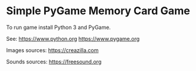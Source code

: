 # Simple PyGame Memory Card Game

To run game install Python 3 and PyGame.

See: 
https://www.python.org
https://www.pygame.org


Images sources: 
https://creazilla.com

Sounds sources:
https://freesound.org
